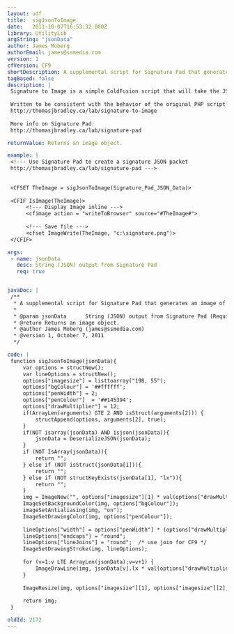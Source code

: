 ```yaml
---
layout: udf
title:  sigJsonToImage
date:   2011-10-07T16:53:32.000Z
library: UtilityLib
argString: "jsonData"
author: James Moberg
authorEmail: james@ssmedia.com
version: 1
cfVersion: CF9
shortDescription: A supplemental script for Signature Pad that generates an image of the signature's JSON output server-side.
tagBased: false
description: |
 Signature to Image is a simple ColdFusion script that will take the JSON output of Signature Pad (jQuery/HTML5 canvas-based signature pad) and generate an image object to be saved or displayed inline.  (Useful when adding signatures via CFDocument since it doesn't render canvas elements.)
 
 Written to be consistent with the behavior of the original PHP script:
 http://thomasjbradley.ca/lab/signature-to-image
 
 More info on Signature Pad:
 http://thomasjbradley.ca/lab/signature-pad

returnValue: Returns an image object.

example: |
 <!--- Use Signature Pad to create a signature JSON packet
 http://thomasjbradley.ca/lab/signature-pad --->
 
 
 <CFSET TheImage = sigJsonToImage(Signature_Pad_JSON_Data)>
 
 <CFIF IsImage(TheImage)>
      <!--- Display Image inline --->
      <cfimage action = "writeToBrowser" source="#TheImage#">
 
      <!--- Save file --->
      <cfset ImageWrite(TheImage, "c:\signature.png")>
 </CFIF>

args:
 - name: jsonData
   desc: String (JSON) output from Signature Pad
   req: true


javaDoc: |
 /**
  * A supplemental script for Signature Pad that generates an image of the signature's JSON output server-side.
  * 
  * @param jsonData      String (JSON) output from Signature Pad (Required)
  * @return Returns an image object. 
  * @author James Moberg (james@ssmedia.com) 
  * @version 1, October 7, 2011 
  */

code: |
 function sigJsonToImage(jsonData){
     var options = structNew();
     var lineOptions = structNew();
     options["imagesize"] = listtoarray("198, 55");
     options["bgColour"] = '##ffffff';
     options["penWidth"] = 2;
     options["penColour"]  = '##145394';
     options["drawMultiplier"] = 12;
     if(ArrayLen(arguments) GTE 2 AND isStruct(arguments[2])) {
         structAppend(options, arguments[2], true);
     }
     if(NOT isarray(jsonData) AND isjson(jsonData)){
         jsonData = DeserializeJSON(jsonData);
     }
     if (NOT IsArray(jsonData)){
         return "";
     } else if (NOT isStruct(jsonData[1])){
         return "";
     } else if (NOT structKeyExists(jsonData[1], "lx")){
         return "";
     }
     img = ImageNew("", options["imagesize"][1] * val(options["drawMultiplier"]), options["imagesize"][2] * val(options["drawMultiplier"]), "ARGB");
     ImageSetBackgroundColor(img, options["bgColour"]);
     imageSetAntialiasing(img, "on");
     ImageSetDrawingColor(img, options["penColour"]);
         
     lineOptions["width"] = options["penWidth"] * (options["drawMultiplier"] / 2);
     lineOptions["endcaps"] = "round";
     lineOptions["lineJoins"] = "round";  /* use join for CF9 */
     ImageSetDrawingStroke(img, lineOptions);
 
     for (v=1;v LTE ArrayLen(jsonData);v=v+1) {
         ImageDrawLine(img, jsonData[v].lx * val(options["drawMultiplier"]), jsonData[v].ly * val(options["drawMultiplier"]), jsonData[v].mx * val(options["drawMultiplier"]), jsonData[v].my * val(options["drawMultiplier"]));
     }
 
     ImageResize(img, options["imagesize"][1], options["imagesize"][2], "highPerformance");
 
     return img;
 }

oldId: 2172
---
```


